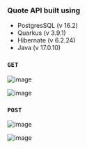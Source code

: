 ### Quote API built using

- PostgresSQL (v 16.2)
- Quarkus (v 3.9.1)
- Hibernate (v 6.2.24)
- Java (v 17.0.10)

### `GET`

![image](https://github.com/musevarg/Quarkus-Hibernate/assets/49337864/9f4a2558-a377-45bb-8926-d9f5da800464)

![image](https://github.com/musevarg/Quarkus-Hibernate/assets/49337864/56a21420-9be0-420c-a0c5-858123b0b197)

### `POST`

![image](https://github.com/musevarg/Quarkus-Hibernate/assets/49337864/2c7e4be8-c792-4c52-961c-335536eecfa9)

![image](https://github.com/musevarg/Quarkus-Hibernate/assets/49337864/89e2b53a-bb58-49d8-87b6-0546ec155329)
